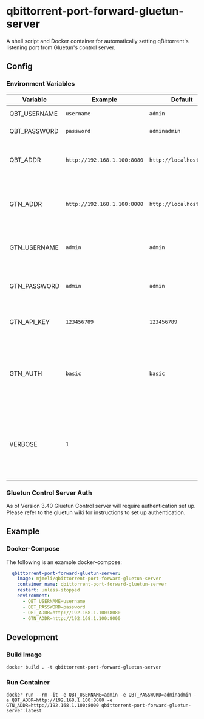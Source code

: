 # qbittorrent-port-forward-gluetun-server

A shell script and Docker container for automatically setting qBittorrent's listening port from Gluetun's control server.

## Config

### Environment Variables

| Variable     | Example                     | Default                      | Description                                                     |
|--------------|-----------------------------|------------------------------|-----------------------------------------------------------------|
| QBT_USERNAME | `username`                  | `admin`                      | qBittorrent username                                            |
| QBT_PASSWORD | `password`                  | `adminadmin`                 | qBittorrent password                                            |
| QBT_ADDR     | `http://192.168.1.100:8080` | `http://localhost:8080`      | HTTP URL for the qBittorrent web UI, with port                  |
| GTN_ADDR     | `http://192.168.1.100:8000` | `http://localhost:8000`      | HTTP URL for the gluetun control server, with port              |
| GTN_USERNAME | `admin`                     | `admin`                      | Only to be set when GTN_AUTH is set to `basic`              |
| GTN_PASSWORD | `admin`                     | `admin`                      | Only to be set when GTN_AUTH is set to `basic`              |
| GTN_API_KEY  | `123456789`                 | `123456789`                  | Only to be set when GTN_AUTH is set to `api`              |
| GTN_AUTH     | `basic`                     | `basic`                      | Gluetun Control server reuqires Auth. Possible options are `basic` or `api`. |
| VERBOSE      | `1`                         | ` `                          | Enables more verbose output. `1` is basic info level and `2` outputs the authstring as well. |

### Gluetun Control Server Auth
As of Version 3.40 Gluetun Control server will require authentication set up. Please refer to the gluetun wiki for instructions to set up authentication.

## Example

### Docker-Compose

The following is an example docker-compose:

```yaml
  qbittorrent-port-forward-gluetun-server:
    image: mjmeli/qbittorrent-port-forward-gluetun-server
    container_name: qbittorrent-port-forward-gluetun-server
    restart: unless-stopped
    environment:
      - QBT_USERNAME=username
      - QBT_PASSWORD=password
      - QBT_ADDR=http://192.168.1.100:8080
      - GTN_ADDR=http://192.168.1.100:8000
```

## Development

### Build Image

`docker build . -t qbittorrent-port-forward-gluetun-server`

### Run Container

`docker run --rm -it -e QBT_USERNAME=admin -e QBT_PASSWORD=adminadmin -e QBT_ADDR=http://192.168.1.100:8080 -e GTN_ADDR=http://192.168.1.100:8000 qbittorrent-port-forward-gluetun-server:latest`
